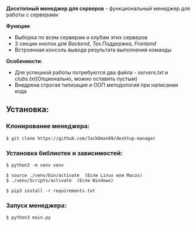 **Десктопный менеджер для серверов** - функциональный менеджер для работы с серверами

**Функции**:

* Выборка по всем серверам и клубам этих серверов
* 3 секции кнопок для *Backend*, *Тех.Поддержка*, *Frontend* 
* Встроенная консоль вывода результата выполнения команды

**Особенности**:

* Для успешной работы потребуются два файла - *servers.txt* и *clubs.txt*(Опционально, можно оставить пустым)
* Внедрена строгая типизация и ООП методология при написании кода

## Установка:

### Клонирование менеджера:

```console
$ git clone https://github.com/JackOman69/desktop-manager
```

### Установка библиотек и зависимостей:

```console
$ python3 -m venv venv

$ source ./venv/bin/activate  (Если Linux или Macos)
$ ./venv/Scripts/activate  (Если Windows)

$ pip3 install -r requirements.txt
``` 

### Запуск менеджера:

```console
$ python3 main.py
```